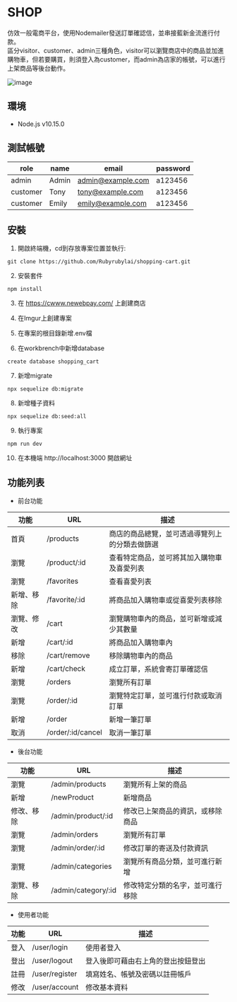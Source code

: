 # SHOP
仿效一般電商平台，使用Nodemailer發送訂單確認信，並串接藍新金流進行付款。  
區分visitor、customer、admin三種角色，visitor可以瀏覽商店中的商品並加進購物車，但若要購買，則須登入為customer，而admin為店家的帳號，可以進行上架商品等後台動作。

![image](https://github.com/Rubyrubylai/shopping-cart/blob/feature/order/picture/SHOP.PNG)

## 環境
+ Node.js v10.15.0

## 測試帳號

|role|name|email|password|
|----|----|-----|--------|
|admin|Admin|admin@example.com|a123456|
|customer|Tony|tony@example.com|a123456|
|customer|Emily|emily@example.com|a123456|

## 安裝
1. 開啟終端機，cd到存放專案位置並執行:
```
git clone https://github.com/Rubyrubylai/shopping-cart.git
```

2. 安裝套件
```
npm install
```

3. 在 https://cwww.newebpay.com/ 上創建商店

4. 在Imgur上創建專案

5. 在專案的根目錄新增.env檔

6. 在workbrench中新增database
```
create database shopping_cart
```

7. 新增migrate
```
npx sequelize db:migrate
```

8. 新增種子資料
```
npx sequelize db:seed:all
```

9. 執行專案
```
npm run dev
```

10. 在本機端 http://localhost:3000 開啟網址

## 功能列表
+ 前台功能

|功能|URL|描述|
|----|---|----|
|首頁|/products|商店的商品總覽，並可透過導覽列上的分類去做篩選|
|瀏覽|/product/:id|查看特定商品，並可將其加入購物車及喜愛列表|
|瀏覽|/favorites|查看喜愛列表|
|新增、移除|/favorite/:id|將商品加入購物車或從喜愛列表移除||
|瀏覽、修改|/cart|瀏覽購物車內的商品，並可新增或減少其數量|
|新增|/cart/:id|將商品加入購物車內|
|移除|/cart/remove|移除購物車內的商品|
|新增|/cart/check|成立訂單，系統會寄訂單確認信|
|瀏覽|/orders|瀏覽所有訂單|
|瀏覽|/order/:id|瀏覽特定訂單，並可進行付款或取消訂單|
|新增|/order|新增一筆訂單|
|取消|/order/:id/cancel|取消一筆訂單|

+ 後台功能

|功能|URL|描述|
|----|---|----|
|瀏覽|/admin/products|瀏覽所有上架的商品|
|新增|/newProduct|新增商品|
|修改、移除|/admin/product/:id|修改已上架商品的資訊，或移除商品|
|瀏覽|/admin/orders|瀏覽所有訂單|
|瀏覽|/admin/order/:id|修改訂單的寄送及付款資訊|
|瀏覽|/admin/categories|瀏覽所有商品分類，並可進行新增|
|瀏覽、移除|/admin/category/:id|修改特定分類的名字，並可進行移除|

+ 使用者功能

|功能|URL|描述|
|----|---|----|
|登入|/user/login|使用者登入|
|登出|/user/logout|登入後即可藉由右上角的登出按鈕登出|
|註冊|/user/register|填寫姓名、帳號及密碼以註冊帳戶|
|修改|/user/account|修改基本資料|